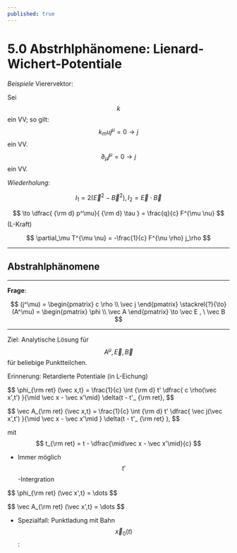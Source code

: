 ```yaml
---
published: true
---
```

# 5.0 Abstrhlphänomene: Lienard-Wichert-Potentiale

_Beispiele_ Vierervektor:

Sei $$ k$$ ein VV; so gilt: $$ k_mu j^\mu = 0 \to j $$ ein VV. $$ \partial_\mu j^\mu = 0 \to j $$ ein VV.

_Wiederholung_:

$$ I_1 = 2(\vec E^2 -\vec B^2), I_2 = \vec E \cdot \vec B $$ 

$$ \to \dfrac{ {\rm d} p^\mu}{ {\rm d} \tau } = \frac{q}{c} F^{\mu \nu} $$ (L-Kraft)

$$ \partial_\mu T^{\mu \nu} = -\frac{1}{c} F^{\nu \rho} j_\rho $$ 

---

## Abstrahlphänomene

---

__Frage__: 

$$ (j^\mu) = \begin{pmatrix} c \rho \\ \vec j \end{pmatrix} \stackrel{?}{\to} (A^\mu) = \begin{pmatrix} \phi \\ \vec A \end{pmatrix} \to \vec E , \ \vec B $$ 

---

Ziel: Analytische Lösung für $$ A^\mu, \vec E, \vec B $$ für beliebige Punktteilchen.

Erinnerung: Retardierte Potentiale (in L-Eichung) 


$$ \phi_{\rm ret} (\vec x,t} = \frac{1}{c} \int {\rm d} t' \dfrac{ c \rho(\vec x',t') }{\mid \vec x - \vec x'\mid} \delta(t - t'_ {\rm ret}, $$ 

$$ \vec A_{\rm ret} (\vec x,t} = \frac{1}{c} \int {\rm d} t' \dfrac{ \vec j(\vec x',t') }{\mid \vec x - \vec x'\mid } \delta(t - t'_ {\rm ret} ), $$ 

mit $$ t_{\rm ret} = t - \dfrac{\mid\vec x - \vec x'\mid}{c} $$ 

- Immer möglich $$t'$$-Intergration

$$ \phi_{\rm ret} (\vec x',t} = \dots $$

$$ \vec A_{\rm ret} (\vec x',t} = \dots $$  

- Spezialfall: Punktladung mit Bahn $$ \vec x_0(t) $$: